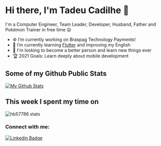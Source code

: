 # Hi there, I'm Tadeu Cadilhe 👋


 I'm a Computer Engineer, Team Leader, Developer, Husband, Father and Pokémon Trainer in free time 😛

- ⚙️ I’m currently working on Braspag Technology Payments!
- 📜 I’m currently learning [Flutter][course] and improving my English
- 👯 I'm looking to become a better person and learn new things ever
- 🏆 2021 Goals: Learn deeply about mobile development

## Some of my Github Public Stats

[![My Github Stats](https://github-readme-stats.vercel.app/api?username=hb57786&show_icons=true&title_color=fff&icon_color=79ff97&text_color=9f9f9f&bg_color=151515)](https://github.com/hb57786)

## This week I spent my time on

![hb57786 stats](https://github-readme-stats-taupe-two.vercel.app/api/hb57786?username=hb57786&hide_title=true&hide_border=true&langs_count=5)

### Connect with me:

[![Linkedin Badge](https://img.shields.io/badge/-LinkedIn-0072b1?style=flat&logo=Linkedin&logoColor=white)](https://www.linkedin.com/in/tadeu-cadilhe/ "Connect on LinkedIn")

[course]: https://www.udemy.com/course/flutter-bootcamp-with-dart/
